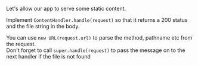 Let's allow our app to serve some static content.

Implement `ContentHandler.handle(request)` so that it returns a 200 status and the file string in the body. 

<div class="hint">
  You can use <code>new URL(request.url)</code> to parse the method, pathname etc from the request.
</div>

<div class="hint">
  Don't forget to call <code>super.handle(request)</code> to pass the message on to the next handler
if the file is not found
</div>
